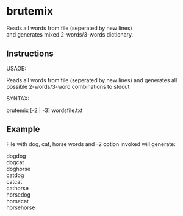 # brutemix

Reads all words from file (seperated by new lines) \
and generates mixed 2-words/3-words dictionary.

## Instructions
USAGE:

  Reads all words from file (seperated by new lines)
  and generates all possible 2-words/3-word combinations to stdout

SYNTAX:

  brutemix [-2 | -3] wordsfile.txt

## Example

File with dog, cat, horse words and -2 option invoked will generate:

dogdog\
dogcat\
doghorse\
catdog\
catcat\
cathorse\
horsedog\
horsecat\
horsehorse
